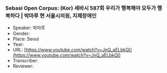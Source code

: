 ### Sebasi Open Corpus: (Kor) 세바시 587회 우리가 행복해야 모두가 행복하다 | 박마루 현 서울시의원, 지체장애인

- Speaker: 박마루
- Gender: 
- Place: Seoul
- Year: 
- URL: [https://www.youtube.com/watch?v=JnQ_aELbkQI](https://www.youtube.com/watch?v=JnQ_aELbkQI)
- Transcriber: 
- Reviewer: 


